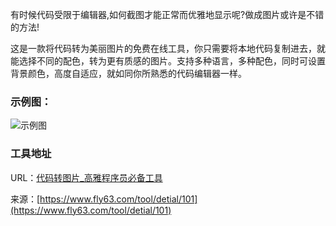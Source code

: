有时候代码受限于编辑器,如何截图才能正常而优雅地显示呢?做成图片或许是不错的方法!

这是一款将代码转为美丽图片的免费在线工具，你只需要将本地代码复制进去，就能选择不同的配色，转为更有质感的图片。支持多种语言，多种配色，同时可设置背景颜色，高度自适应，就如同你所熟悉的代码编辑器一样。

### 示例图：
![示例图](https://api.fly63.com/vue_blog/public/Uploads/20210604/60ba294135bf4.png)

### 工具地址
URL：[代码转图片_高雅程序员必备工具](https://www.fly63.com/tool/code2img/)

来源：[https://www.fly63.com/tool/detial/101](https://www.fly63.com/tool/detial/101)
